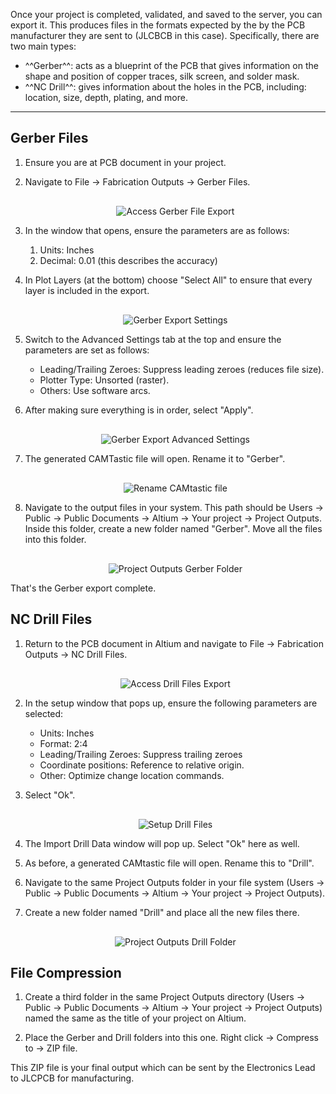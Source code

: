 <style>
  .md-grid {
    max-width: 1440px;
  }
</style>

Once your project is completed, validated, and saved to the server, you can export it. This produces files in the formats expected by the by the PCB manufacturer they are sent to (JLCBCB in this case). Specifically, there are two main types:

- ^^Gerber^^: acts as a blueprint of the PCB that gives information on the shape and position of copper traces, silk screen, and solder mask.
- ^^NC Drill^^: gives information about the holes in the PCB, including: location, size, depth, plating, and more.

---

## Gerber Files

1. Ensure you are at PCB document in your project.

2. Navigate to  File -> Fabrication Outputs -> Gerber Files.

    <div style="text-align: center; margin-top: 30px;">
        <img src="/../../Hardware/Altium/Images/export-gerber.png" alt="Access Gerber File Export"  style="max-width: 100%; height: auto;"/>
    </div>

3. In the window that opens, ensure the parameters are as follows:
    1. Units: Inches
    2. Decimal: 0.01 (this describes the accuracy)

4. In Plot Layers (at the bottom) choose "Select All" to ensure that every layer is included in the export.

    <div style="text-align: center; margin-top: 30px;">
        <img src="/../../Hardware/Altium/Images/gerber-settings.png" alt="Gerber Export Settings"  style="max-width: 100%; height: auto;"/>
    </div>

5. Switch to the Advanced Settings tab at the top and ensure the parameters are set as follows:
    - Leading/Trailing Zeroes: Suppress leading zeroes (reduces file size).
    - Plotter Type: Unsorted (raster).
    - Others: Use software arcs.

6. After making sure everything is in order, select "Apply".

    <div style="text-align: center; margin-top: 30px;">
        <img src="/../../Hardware/Altium/Images/gerber-advanced-settings.png" alt="Gerber Export Advanced Settings"  style="max-width: 100%; height: auto;"/>
    </div>

7. The generated CAMTastic file will open. Rename it to "Gerber".

    <div style="text-align: center; margin-top: 30px;">
        <img src="/../../Hardware/Altium/Images/rename-camtastic-file.png" alt="Rename CAMtastic file"  style="max-width: 100%; height: auto;"/>
    </div>

8. Navigate to the output files in your system. This path should be Users -> Public -> Public Documents -> Altium -> Your project -> Project Outputs. Inside this folder, create a new folder named "Gerber". Move all the files into this folder.

    <div style="text-align: center; margin-top: 30px;">
        <img src="/../../Hardware/Altium/Images/outputs-gerber-folder.png" alt="Project Outputs Gerber Folder"  style="max-width: 100%; height: auto;"/>
    </div>

That's the Gerber export complete.

## NC Drill Files

1. Return to the PCB document in Altium and navigate to File -> Fabrication Outputs -> NC Drill Files.

    <div style="text-align: center; margin-top: 30px;">
        <img src="/../../Hardware/Altium/Images/export-drill-files.png" alt="Access Drill Files Export"  style="max-width: 100%; height: auto;"/>
    </div>

2. In the setup window that pops up, ensure the following parameters are selected:

    - Units: Inches
    - Format: 2:4
    - Leading/Trailing Zeroes: Suppress trailing zeroes
    - Coordinate positions: Reference to relative origin.
    - Other: Optimize change location commands.

3. Select "Ok".

    <div style="text-align: center; margin-top: 30px;">
        <img src="/../../Hardware/Altium/Images/drill-files-setup.png" alt="Setup Drill Files"  style="max-width: 50%; height: auto;"/>
    </div>

4. The Import Drill Data window will pop up. Select "Ok" here as well.

5. As before, a generated CAMtastic file will open. Rename this to "Drill".

6. Navigate to the same Project Outputs folder in your file system (Users -> Public -> Public Documents -> Altium -> Your project -> Project Outputs).

7. Create a new folder named "Drill" and place all the new files there.

    <div style="text-align: center; margin-top: 30px;">
        <img src="/../../Hardware/Altium/Images/outputs-drill-folder.png" alt="Project Outputs Drill Folder"  style="max-width: 100%; height: auto;"/>
    </div>

## File Compression

1. Create a third folder in the same Project Outputs directory (Users -> Public -> Public Documents -> Altium -> Your project -> Project Outputs) named the same as the title of your project on Altium.

2. Place the Gerber and Drill folders into this one. Right click -> Compress to -> ZIP file.

This ZIP file is your final output which can be sent by the Electronics Lead to JLCPCB for manufacturing.